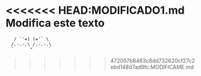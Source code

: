 <<<<<<< HEAD:MODIFICADO1.md
Modifica este texto
=======

       / `'=) (='` \
      /.-.-.\ /.-.-.\ 
      `      "      `
>>>>>>> 472057b8463c6dd732620cf27c2ebd148d7ad9fc:MODIFICAME.md
